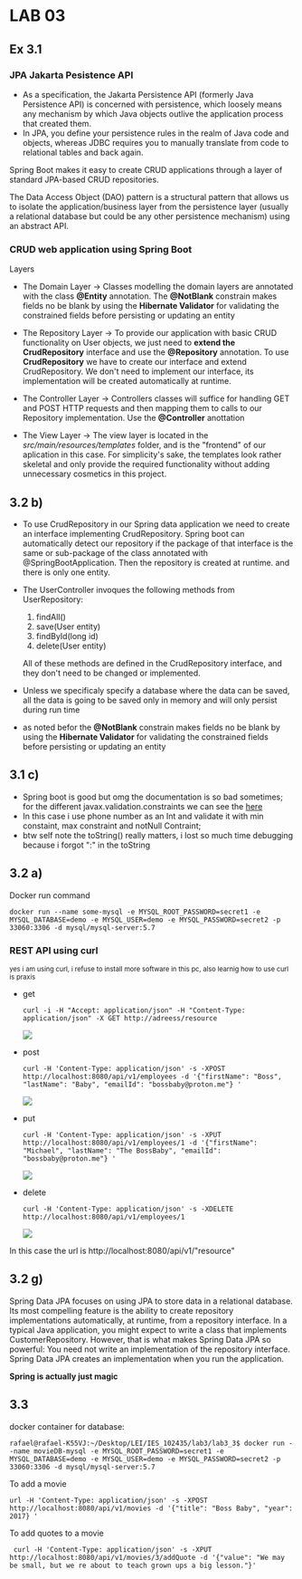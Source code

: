 # LAB 03

## Ex 3.1

### JPA Jakarta Pesistence API
* As a specification, the Jakarta Persistence API (formerly Java Persistence API) is concerned with persistence, which loosely means any mechanism by which Java objects outlive the application process that created them.
* In JPA, you define your persistence rules in the realm of Java code and objects, whereas JDBC requires you to manually translate from code to relational tables and back again.


Spring Boot makes it easy to create CRUD applications through a layer of standard JPA-based CRUD repositories.

The Data Access Object (DAO) pattern is a structural pattern that allows us to isolate the application/business layer from the persistence layer (usually a relational database but could be any other persistence mechanism) using an abstract API.

###  CRUD web application using Spring Boot

Layers
* The Domain Layer -> Classes modelling the domain layers are annotated with the class **@Entity** annotation. The **@NotBlank** constrain makes fields no be blank by using the **Hibernate Validator** for validating the constrained fields before persisting or updating an entity

* The Repository Layer -> To provide our application with basic CRUD functionality on User objects, we just need to **extend the CrudRepository** interface and use the **@Repository** annotation. To use **CrudRepository** we have to create our interface and extend CrudRepository. We don't need to implement our interface, its implementation will be created automatically at runtime. 

* The Controller Layer -> Controllers classes will suffice for handling GET and POST HTTP requests and then mapping them to calls to our Repository implementation. Use the **@Controller** anottation

* The View Layer -> The view layer is located in the *src/main/resources/templates* folder, and is the "frontend" of our aplication in this case. For simplicity's sake, the templates look rather skeletal and only provide the required functionality without adding unnecessary cosmetics in this project.


## 3.2 b)

* To use CrudRepository in our Spring data application we need to create an interface implementing CrudRepository. Spring boot can automatically detect our repository if the package of that interface is the same or sub-package of the class annotated with @SpringBootApplication. Then the repository is created at runtime. and there is only one entity.

* The UserController invoques the following methods from UserRepository:
    1. findAll()
    2. save(User entity)
    3. findById(long id)
    4. delete(User entity)
        
    All of these methods are defined in the CrudRepository interface, and they don't need to be changed or implemented.
    
*  Unless we specificaly specify a database where the data can be saved, all the data is going to be saved only in memory and will only persist during run time

* as noted befor the **@NotBlank** constrain makes fields no be blank by using the **Hibernate Validator** for validating the constrained fields before persisting or updating an entity

## 3.1 c)
* Spring boot is good but omg the documentation is so bad sometimes; for the different javax.validation.constraints we can see the [here](javax.validation.constraints)
* In this case i use phone number as an Int and validate it with min constaint, max constraint and notNull Contraint;
* btw self note the toString() really matters, i lost so much time debugging because i forgot ":" in the toString


## 3.2 a)

Docker run command 
``` 
docker run --name some-mysql -e MYSQL_ROOT_PASSWORD=secret1 -e MYSQL_DATABASE=demo -e MYSQL_USER=demo -e MYSQL_PASSWORD=secret2 -p 33060:3306 -d mysql/mysql-server:5.7 
```

### REST API using curl
<sub>yes i am using curl, i refuse to install more software in this pc, also learnig how to use curl is praxis</sub>

* get

    ```
    curl -i -H "Accept: application/json" -H "Content-Type: application/json" -X GET http://adreess/resource
    ```
    <image src="images/get.png"></image>
* post
    ```
    curl -H 'Content-Type: application/json' -s -XPOST http://localhost:8080/api/v1/employees -d '{"firstName": "Boss", "lastName": "Baby", "emailId": "bossbaby@proton.me"} '   
    ```
    <image src="images/post.png"></image>

* put   
    ```
    curl -H 'Content-Type: application/json' -s -XPUT http://localhost:8080/api/v1/employees/1 -d '{"firstName": "Michael", "lastName": "The BossBaby", "emailId": "bossbaby@proton.me"} '
    ```
    <image src="images/put.png"></image>

* delete
    ```
    curl -H 'Content-Type: application/json' -s -XDELETE http://localhost:8080/api/v1/employees/1  
    ```
    <image src="images/delete.png"></image>



In this case the url is http://localhost:8080/api/v1/"resource"

## 3.2 g)

Spring Data JPA focuses on using JPA to store data in a relational database. Its most compelling feature is the ability to create repository implementations automatically, at runtime, from a repository interface.
In a typical Java application, you might expect to write a class that implements CustomerRepository. However, that is what makes Spring Data JPA so powerful: You need not write an implementation of the repository interface. Spring Data JPA creates an implementation when you run the application.

**Spring is actually just magic**



## 3.3 

docker container for database:

```
rafael@rafael-K55VJ:~/Desktop/LEI/IES_102435/lab3/lab3_3$ docker run --name movieDB-mysql -e MYSQL_ROOT_PASSWORD=secret1 -e MYSQL_DATABASE=demo -e MYSQL_USER=demo -e MYSQL_PASSWORD=secret2 -p 33060:3306 -d mysql/mysql-server:5.7 
```

To add a movie
```
url -H 'Content-Type: application/json' -s -XPOST http://localhost:8080/api/v1/movies -d '{"title": "Boss Baby", "year": 2017} '
```

To add quotes to a movie
```
 curl -H 'Content-Type: application/json' -s -XPUT http://localhost:8080/api/v1/movies/3/addQuote -d '{"value": "We may be small, but we re about to teach grown ups a big lesson."}'  
```

